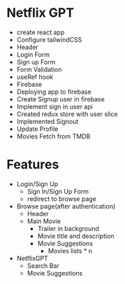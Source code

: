 # Netflix GPT 

- create react app
- Configure tailwindCSS
- Header
- Login Form
- Sign up Form
- Form Validation
- useRef hook 
- Firebase
- Deploying app to firebase
- Create Signup user in firebase
- Implement sign in user api
- Created redux store with user slice 
- Implemented Signout 
- Update Profile
- Movies Fetch from TMDB


# Features 
- Login/Sign Up
    - Sign In/Sign Up Form
    - redirect to browse page
- Browse page(after authentication)
    - Header 
    - Main Movie 
        - Trailer in background
        - Movie title and description
        - Movie Suggestions 
            - Movies lists * n
- NetflixGPT
    - Search Bar
    - Movie Suggestions

